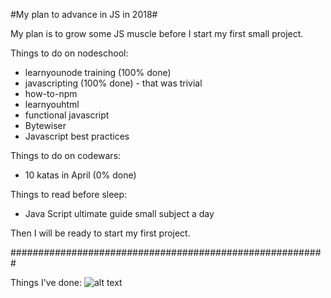 #My plan to advance in JS in 2018#

My plan is to grow some JS muscle before I start my first small project.

Things to do on nodeschool:
- learnyounode training (100% done)
- javascripting (100% done) - that was trivial
- how-to-npm
- learnyouhtml
- functional javascript
- Bytewiser
- Javascript best practices


Things to do on codewars:
- 10 katas in April (0% done)

Things to read before sleep:
- Java Script ultimate guide small subject a day


Then I will be ready to start my first project.

#########################################################

Things I've done:
![alt text](https://github.com/ertogrul/JSway/img1.JPEG)